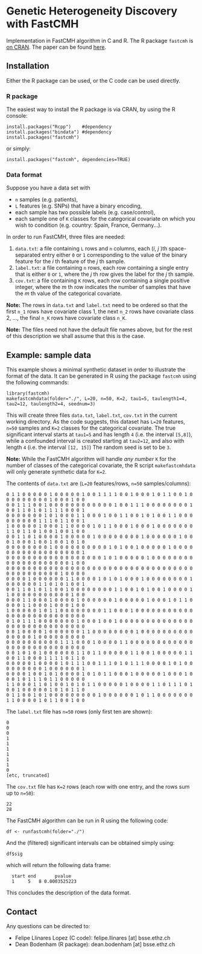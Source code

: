 # Genetic Heterogeneity Discovery with FastCMH

Implementation in FastCMH algorithm in C and R. The R package `fastcmh` is [on CRAN](https://CRAN.R-project.org/package=fastcmh). The paper can be found [here](https://goo.gl/2QN2La).

## Installation

Either the R package can be used, or the C code can be used directly.

### R package

The easiest way to install the R package is via CRAN, by using the R console:

```
install.packages("Rcpp")    #dependency  
install.packages("bindata") #dependency  
install.packages("fastcmh")
```

or simply:

```
install.packages("fastcmh", dependencies=TRUE)
```

### Data format

Suppose you have a data set with 
* `n` samples (e.g. patients), 
* `L` features (e.g. SNPs) that have a binary encoding,
* each sample has two possible labels (e.g. case/control), 
* each sample one of `K` classes for the categorical covariate on which you wish to condition (e.g. country: Spain, France, Germany...). 

In order to run FastCMH, three files are needed:
1. `data.txt`: a file containing `L` rows and `n` columns, each (_i_, _j_ )th space-separated entry either `0` or `1` corresponding to the value of the binary feature for the _i_ th feature of the _j_ th sample.
2. `label.txt`: a file containing `n` rows, each row containing a single entry that is either `0` or `1`, where the _j_ th row gives the label for the _j_ th sample.
3. `cov.txt`: a file containing `K` rows, each row containing a single positive integer, where the _m_ th row indicates the number of samples that have the _m_ th value of the categorical covariate.

**Note:** The rows in `data.txt` and `label.txt` need to be ordered so that the first `n_1` rows have covariate class 1, the next `n_2` rows have covariate class 2, ..., the final `n_K` rows have covariate class `n_K`.

**Note:** The files need not have the default file names above, but for the rest of this description we shall assume that this is the case.


## Example: sample data

This example shows a minimal synthetic dataset in order to illustrate the format of the data. It can be generated in R using the package `fastcmh` using the following commands:

```
library(fastcmh)
makefastcmhdata(folder="./", L=20, n=50, K=2, tau1=5, taulength1=4, tau2=12, taulength2=4, seednum=3)
```

This will create three files `data.txt`, `label.txt`, `cov.txt` in the current working directory. As the code suggests, this dataset has `L=20` features, `n=50` samples and `K=2` classes for the categorical covariate. The true significant interval starts at `tau1=5` and has length `4` (i.e. the interval `[5,8]`), while a confounded interval is created starting at `tau2=12`, and also with length `4` (i.e. the interval `[12, 15]`) The random seed is set to be `3`.

**Note:** While the FastCMH algorithm will handle _any number_ `K` for the number of classes of the categorical covariate, the R script `makefastcmhdata` will only generate synthetic data for `K=2`.


The contents of `data.txt` are (`L=20` features/rows, `n=50` samples/columns):

```
0 1 1 0 0 0 0 0 1 0 0 0 0 0 1 0 0 1 1 1 1 0 0 1 0 0 0 1 0 1 1 0 0 1 0 0 0 0 0 0 0 0 0 1 0 0 0 1 0 0
0 0 1 1 1 0 0 1 0 0 0 0 0 0 0 0 0 0 0 0 1 0 0 1 1 1 0 0 0 0 0 0 0 0 1 0 0 1 1 0 1 0 1 1 1 1 0 0 0 1
0 0 0 0 0 0 0 1 0 1 0 0 0 1 1 0 0 0 1 0 0 1 1 0 0 1 0 1 0 0 1 1 0 0 0 0 0 0 0 0 0 1 1 1 0 1 1 0 0 1
1 0 0 0 0 0 1 0 0 0 1 1 0 0 0 0 1 0 1 1 0 0 0 1 0 0 0 1 0 0 0 0 0 0 0 1 1 0 1 1 0 1 0 0 1 0 0 1 0 0
0 0 1 1 0 1 0 0 0 0 1 0 0 0 0 0 1 0 0 0 0 0 0 0 0 1 0 0 0 0 0 0 1 0 0 0 1 0 0 0 1 0 0 1 0 0 1 0 1 0
0 0 0 0 0 0 0 0 1 0 0 0 0 0 0 0 0 0 0 1 0 1 0 0 1 0 0 0 0 0 1 0 0 0 0 0 0 0 0 0 0 0 0 0 0 0 0 0 0 1
0 0 0 0 0 0 0 0 0 0 0 0 0 0 0 0 0 0 1 0 1 0 0 0 0 0 1 0 0 0 0 0 0 0 0 0 0 0 0 0 0 0 0 0 0 0 0 1 0 0
0 0 0 0 0 0 0 0 0 0 0 0 0 0 0 0 0 0 0 0 0 0 0 0 0 0 0 0 0 0 0 0 0 0 0 0 0 0 0 0 0 0 0 0 0 1 0 0 0 0
0 0 0 0 1 0 0 0 0 0 0 1 1 0 0 0 0 1 0 1 0 1 0 0 0 1 0 0 0 0 0 0 0 0 1 0 0 0 0 0 0 1 1 0 1 0 1 0 0 1
0 0 1 1 0 1 0 1 1 0 0 1 0 0 0 0 0 0 0 0 1 1 0 0 1 0 1 0 0 1 0 0 0 0 1 1 0 0 0 0 0 0 0 0 0 0 0 1 0 0
0 0 0 1 1 0 0 0 1 0 0 0 0 1 0 0 0 0 0 0 1 0 0 0 0 0 1 0 0 0 1 0 1 1 0 0 0 0 1 1 0 0 0 1 0 0 0 1 0 0
1 0 0 0 0 0 1 0 1 1 0 0 0 0 0 0 0 0 1 1 0 0 0 1 0 0 0 0 0 0 0 0 0 0 0 0 0 0 0 0 0 0 0 0 0 0 0 0 0 0
0 1 0 1 1 1 0 0 0 0 0 0 0 1 0 0 0 1 0 0 1 0 0 0 0 0 0 0 0 0 0 0 0 0 0 0 0 0 0 0 0 0 0 0 0 0 0 0 0 0
0 0 1 0 0 0 0 1 0 0 0 0 0 0 1 1 0 0 0 0 0 0 0 0 1 0 0 0 0 0 0 0 0 0 0 0 0 0 0 0 1 0 0 0 0 0 0 0 0 0
0 0 0 0 0 0 0 0 0 0 1 1 1 0 0 0 1 0 0 0 0 1 1 0 0 0 0 0 0 0 0 0 0 0 0 0 0 0 0 0 0 0 0 0 0 0 0 0 0 0
0 0 1 0 1 0 1 0 0 0 0 0 0 1 1 0 1 1 0 0 0 0 0 1 1 0 0 1 0 0 0 0 0 1 1 0 0 1 1 0 0 0 1 1 1 1 0 1 1 0
0 0 0 0 0 1 0 0 0 0 1 0 1 1 1 0 0 1 1 1 0 1 0 1 1 1 0 0 0 0 1 0 1 0 0 0 0 0 0 0 0 0 1 0 0 0 0 0 0 1
0 0 0 0 1 0 0 1 0 1 0 0 0 0 1 0 1 0 1 1 0 0 0 1 0 0 0 0 0 1 0 0 0 1 0 0 0 1 0 1 1 1 0 1 1 0 0 0 0 0
1 1 0 0 0 1 1 0 1 0 0 1 0 1 0 1 1 0 0 0 0 0 1 0 0 0 0 1 1 0 1 1 1 0 1 0 0 1 0 0 0 0 0 1 0 1 0 1 1 0
0 1 1 0 0 1 0 1 0 0 0 0 0 0 0 0 0 1 0 0 0 0 0 0 1 0 1 1 0 0 0 0 0 0 0 1 1 0 0 0 0 1 0 1 1 0 0 1 0 0
```

The `label.txt` file has `n=50` rows (only first ten are shown):

```
0
0
0
1
1
1
1
1
1
0
[etc, truncated]
```

The `cov.txt` file has `K=2` rows (each row with one entry, and the rows sum up to `n=50`):

```
22
28
```

The FastCMH algorithm can be run in R using the following code:

```
df <- runfastcmh(folder="./")
```

And the (filtered) significant intervals can be obtained simply using:

```
df$sig
```

which will return the following data frame:

```
  start end       pvalue
  1     5   8 0.0003525223
```

This concludes the description of the data format.



## Contact

Any questions can be directed to:  
* Felipe Llinares Lopez (C code): felipe.llinares [at] bsse.ethz.ch  
* Dean Bodenham (R package): dean.bodenham [at] bsse.ethz.ch 
